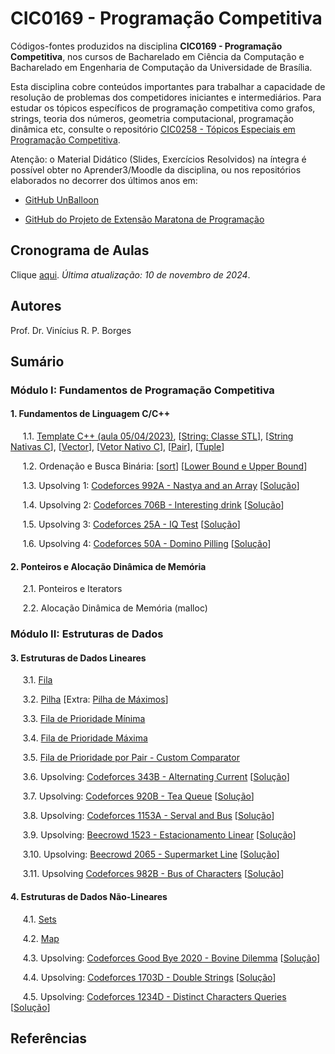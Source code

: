 # CIC0169 - Programação Competitiva

Códigos-fontes produzidos na disciplina **CIC0169 - Programação Competitiva**, nos cursos de Bacharelado em Ciência da Computação e Bacharelado em Engenharia de Computação da Universidade de Brasília.

Esta disciplina cobre conteúdos importantes para trabalhar a capacidade de resolução de problemas dos competidores iniciantes e intermediários. Para estudar os tópicos específicos de programação competitiva como grafos, strings, teoria dos números, geometria computacional, programação dinâmica etc, consulte o repositório [CIC0258 - Tópicos Especiais em Programação Competitiva](https://github.com/viniciusrpb/cic0258_topicos_programacao_competitiva).

Atenção: o Material Didático (Slides, Exercícios Resolvidos) na íntegra é possível obter no Aprender3/Moodle da disciplina, ou nos repositórios elaborados no decorrer dos últimos anos em:

- [GitHub UnBalloon](https://github.com/unballoon)

- [GitHub do Projeto de Extensão Maratona de Programação](https://github.com/UnB-CIC/Maratona-Extensao)

## Cronograma de Aulas

Clique [aqui](cic0169.pdf). *Última atualização: 10 de novembro de 2024*.

## Autores

Prof. Dr. Vinícius R. P. Borges

## Sumário

### Módulo I: Fundamentos de Programação Competitiva

#### 1. Fundamentos de Linguagem C/C++

&nbsp;&nbsp;&nbsp;&nbsp; 1.1. [Template C++ (aula 05/04/2023)](general/vinicius.cpp), [[String: Classe STL](general/string_stl.cpp)], [[String Nativas C](general/string_nativo_c.cpp)], [[Vector](general/vectors_stl.cpp)], [[Vetor Nativo C](general/vetor_nativo_c.cpp)], [[Pair](general/pairs.cpp)], [[Tuple](general/tuples.cpp)]
 
&nbsp;&nbsp;&nbsp;&nbsp; 1.2. Ordenação e Busca Binária: [[sort](general/sort.cpp)] [[Lower Bound e Upper Bound](general/search.cpp)]

&nbsp;&nbsp;&nbsp;&nbsp; 1.3. Upsolving 1: [Codeforces 992A - Nastya and an Array](https://codeforces.com/contest/992/problem/A) [[Solução](upsolving/nastya_array.cpp)]

&nbsp;&nbsp;&nbsp;&nbsp; 1.4. Upsolving 2: [Codeforces 706B - Interesting drink](https://codeforces.com/problemset/problem/706/B) [[Solução](upsolving/706b_interesting_drink.cpp)]

&nbsp;&nbsp;&nbsp;&nbsp; 1.5. Upsolving 3: [Codeforces 25A - IQ Test](https://codeforces.com/problemset/problem/25/A) [[Solução](upsolving/25a_iq_test.cpp)]

&nbsp;&nbsp;&nbsp;&nbsp; 1.6. Upsolving 4: [Codeforces 50A - Domino Pilling](https://codeforces.com/problemset/problem/50/A) [[Solução](upsolving/50a_domino_piling.cpp)]



#### 2. Ponteiros e Alocação Dinâmica de Memória

&nbsp;&nbsp;&nbsp;&nbsp; 2.1. Ponteiros e Iterators

&nbsp;&nbsp;&nbsp;&nbsp; 2.2. Alocação Dinâmica de Memória (malloc)


### Módulo II: Estruturas de Dados

#### 3. Estruturas de Dados Lineares

&nbsp;&nbsp;&nbsp;&nbsp; 3.1. [Fila](general/stl_queue.cpp)

&nbsp;&nbsp;&nbsp;&nbsp; 3.2. [Pilha](general/stl_stack.cpp)  [Extra: [Pilha de Máximos](general/stl_max_stack.cpp)]
 
&nbsp;&nbsp;&nbsp;&nbsp; 3.3. [Fila de Prioridade Mínima](general/stl_min_priority_queue.cpp)

&nbsp;&nbsp;&nbsp;&nbsp; 3.4. [Fila de Prioridade Máxima](general/stl_max_priority_queue.cpp)

&nbsp;&nbsp;&nbsp;&nbsp; 3.5. [Fila de Prioridade por Pair - Custom Comparator](general/stl_pair_priority_queue.cpp)

&nbsp;&nbsp;&nbsp;&nbsp; 3.6. Upsolving: [Codeforces 343B - Alternating Current](https://codeforces.com/contest/343/problem/B) [[Solução](upsolving/343b_alternating_current.cpp)]

&nbsp;&nbsp;&nbsp;&nbsp; 3.7. Upsolving: [Codeforces 920B - Tea Queue](https://codeforces.com/problemset/problem/920/B) [[Solução](upsolving/920b_tea_queue.cpp)]

&nbsp;&nbsp;&nbsp;&nbsp; 3.8. Upsolving: [Codeforces 1153A - Serval and Bus](https://codeforces.com/problemset/problem/1153/A) [[Solução](upsolving/1153a_serval_bus.cpp)]

&nbsp;&nbsp;&nbsp;&nbsp; 3.9. Upsolving: [Beecrowd 1523 - Estacionamento Linear](https://www.beecrowd.com.br/judge/pt/problems/view/1523) [[Solução](upsolving/beecrowd_1523.cpp)]

&nbsp;&nbsp;&nbsp;&nbsp; 3.10. Upsolving: [Beecrowd 2065 - Supermarket Line](https://www.beecrowd.com.br/judge/pt/problems/view/2065) [[Solução](upsolving/beecrowd_2056.cpp)]

&nbsp;&nbsp;&nbsp;&nbsp; 3.11. Upsolving [Codeforces 982B - Bus of Characters](https://codeforces.com/problemset/problem/982/B) [[Solução](upsolving/cf982b.cpp)]


#### 4. Estruturas de Dados Não-Lineares

&nbsp;&nbsp;&nbsp;&nbsp; 4.1. [Sets](general/stl_set.cpp)

&nbsp;&nbsp;&nbsp;&nbsp; 4.2. [Map](general/stl_map.cpp)

&nbsp;&nbsp;&nbsp;&nbsp; 4.3. Upsolving: [Codeforces Good Bye 2020 - Bovine Dilemma](https://codeforces.com/contest/1466/problem/A) [[Solução](upsolving/1466a_bovine_dilemma.cpp)]

&nbsp;&nbsp;&nbsp;&nbsp; 4.4. Upsolving: [Codeforces 1703D - Double Strings](https://codeforces.com/contest/1703/problem/D) [[Solução](upsolving/1703d_double_strings.cpp)]

&nbsp;&nbsp;&nbsp;&nbsp; 4.5. Upsolving: [Codeforces 1234D - Distinct Characters Queries](https://codeforces.com/contest/1234/problem/D) [[Solução](upsolving/characters.cpp)]

<!--
#### 5. Soma de Prefixos e Codificação Delta

&nbsp;&nbsp;&nbsp;&nbsp; 5.1. Soma de Prefixos (*Prefix sum*): [Exemplo básico](general/prefix_sum.cpp)

&nbsp;&nbsp;&nbsp;&nbsp; 5.2. Codificação Delta (*Delta encoding*, *Difference arrays*): [Exemplo básico](general/delta_encoding.cpp)

&nbsp;&nbsp;&nbsp;&nbsp; 5.4. Upsolving 1: [CSES1646 - Static Range Sum Queries](https://cses.fi/problemset/task/1646) [[Solução](upsolving/cses1646_srsq.cpp)]

&nbsp;&nbsp;&nbsp;&nbsp; 5.4. Upsolving 2: [Codeforces 816B - Karen and Coffee](https://codeforces.com/problemset/problem/816/B) [[Solução](upsolving/816b_karen_and_coffee.cpp)]

&nbsp;&nbsp;&nbsp;&nbsp; 5.5. Upsolving 3: [Codeforces 295A - Greg and Array](https://codeforces.com/problemset/problem/295/A/) [[Solução](upsolving/greg_array.cpp)]



#### 6. Operadores Bitwise e Bitmasks

&nbsp;&nbsp;&nbsp;&nbsp; 6.1. [Operadores Bitwise](general/op_bitwise.cpp)

&nbsp;&nbsp;&nbsp;&nbsp; 6.2. [Bitmasks](general/bitmask.cpp)

&nbsp;&nbsp;&nbsp;&nbsp; 6.3. Upsolving: [Codeforces 1421A - XORwice](https://codeforces.com/problemset/problem/1421/A ) [[Solução](upsolving/1421a_xorwice.cpp)]

&nbsp;&nbsp;&nbsp;&nbsp; 6.4. Upsolving: [Codeforces 1698A - XOR Mixup](https://codeforces.com/problemset/problem/1698/A) [[Solução](upsolving/1698a_xor_mixup.cpp)]

&nbsp;&nbsp;&nbsp;&nbsp; 6.5. Upsolving: [Codeforces 1567B - MEXor Mixup](https://codeforces.com/problemset/problem/1567/B) [[Solução](upsolving/1567b_mexor_mixup.cpp)]

&nbsp;&nbsp;&nbsp;&nbsp; 6.6. Upsolving: [CodeTON Round 6B - Friendly Arrays](https://codeforces.com/contest/1870/problem/B) [[Solução](upsolving/ton6b_friendly_arrays.cpp)]

&nbsp;&nbsp;&nbsp;&nbsp; 6.7. Upsolving: [Codeforces 579A - Raising Bacteria](https://codeforces.com/problemset/problem/579/A) [[Solução](upsolving/579a_raising_bacteria.cpp)]

&nbsp;&nbsp;&nbsp;&nbsp; 6.8. Upsolving: [Codeforces 1949A - ABC String](https://codeforces.com/problemset/problem/1494/A) [[Solução](upsolving/1949a_abc_string.cpp)] 


### Módulo III: Paradigmas de Resolução de Problemas

#### 7. Busca Completa

&nbsp;&nbsp;&nbsp;&nbsp; 7.1. Busca em Profundidade e Backtracking

&nbsp;&nbsp;&nbsp;&nbsp; &nbsp;&nbsp;&nbsp;&nbsp; 7.1.1. [Gerando subsets e permutações](general/buscacompleta.cpp)

&nbsp;&nbsp;&nbsp;&nbsp; &nbsp;&nbsp;&nbsp;&nbsp; 7.1.2. Upsolving 4: [Beecrowd 1556 - Removing Letters](https://www.beecrowd.com.br/judge/en/problems/view/1556) [[Solução](upsolving/beecrowd_1556.cpp)]

&nbsp;&nbsp;&nbsp;&nbsp; &nbsp;&nbsp;&nbsp;&nbsp; 7.1.3. Upsolving 5: [Codeforces 510B - Fox and Two Dots](https://codeforces.com/problemset/problem/510/B) [[Solução](upsolving/510b_fox_twodots.cpp)]

&nbsp;&nbsp;&nbsp;&nbsp; &nbsp;&nbsp;&nbsp;&nbsp; 7.1.4. Upsolving 6: [Codeforces 339C - Xenia and Weights](https://codeforces.com/problemset/problem/339/C) [[Solução](upsolving/339c_xenia_weights.cpp)]

&nbsp;&nbsp;&nbsp;&nbsp; &nbsp;&nbsp;&nbsp;&nbsp; 7.1.5. Upsolving 7: [Codeforces 550B - Preparing Olympiad](https://codeforces.com/contest/550/problem/B) [[Solução](upsolving/550b_preparing_olympiad.cpp)]

&nbsp;&nbsp;&nbsp;&nbsp; 7.1. Busca em Largura

&nbsp;&nbsp;&nbsp;&nbsp; &nbsp;&nbsp;&nbsp;&nbsp; 7.1.1. Upsolving 1: [Beecrowd 1910 - Ajude Clotilde](https://www.beecrowd.com.br/judge/en/problems/view/1910) [[Solução](upsolving/uri1910_ajude_clotilde.cpp)]

&nbsp;&nbsp;&nbsp;&nbsp; &nbsp;&nbsp;&nbsp;&nbsp; 7.1.2. Upsolving 2: [Codeforces 520B - Two Buttons](https://codeforces.com/problemset/problem/520/B) [[Solução](upsolving/520b_two_buttons.cpp)]

&nbsp;&nbsp;&nbsp;&nbsp; &nbsp;&nbsp;&nbsp;&nbsp; 7.1.3. Upsolving 3: [Beecrowd 1907 - Colouring Game Scenarios](https://www.beecrowd.com.br/judge/en/problems/view/1907) [[Solução](upsolving/beecrowd_1907.cpp)]


#### 8. Divisão-e-Conquista

&nbsp;&nbsp;&nbsp;&nbsp; 8.1. Merge Sort

&nbsp;&nbsp;&nbsp;&nbsp; &nbsp;&nbsp;&nbsp;&nbsp; 8.1.1. [Implementação Tradicional](general/merge_sort.cpp)

&nbsp;&nbsp;&nbsp;&nbsp; &nbsp;&nbsp;&nbsp;&nbsp; 8.1.2. [Implementação com Contagem de Inversões](general/merge_sort_enhanced.cpp)
    
&nbsp;&nbsp;&nbsp;&nbsp; &nbsp;&nbsp;&nbsp;&nbsp; 8.1.3. Upsolving 1: [OBI 2016 - Arco e Flecha](https://olimpiada.ic.unicamp.br/pratique/p1/2016/f2/arco/) [[Solução](upsolving/obi2016_arco_flecha.cpp)]

&nbsp;&nbsp;&nbsp;&nbsp; &nbsp;&nbsp;&nbsp;&nbsp; 8.1.4. Upsolving 2: [1490D - Permutation Transformation](https://codeforces.com/problemset/problem/1490/D) [[Solução](upsolving/1490d_permutation_transformation.cpp)]

&nbsp;&nbsp;&nbsp;&nbsp; &nbsp;&nbsp;&nbsp;&nbsp; 8.1.5. Upsolving 3: [1461D - Divide and Summarize](https://codeforces.com/contest/1461/problem/D) [[Solução](upsolving/1461d_divide_summarize.cpp)]

&nbsp;&nbsp;&nbsp;&nbsp; &nbsp;&nbsp;&nbsp;&nbsp; 8.1.6. Upsolving 4: [Beecrowd 1088 - Bolhas e Baldes](https://www.beecrowd.com.br/judge/pt/problems/view/1088) [[Solução](upsolving/uri1088_bubbles_buckets.cpp)]


&nbsp;&nbsp;&nbsp;&nbsp; 8.2. Busca Binária

&nbsp;&nbsp;&nbsp;&nbsp; &nbsp;&nbsp;&nbsp;&nbsp; 8.2.1. [Implementação Tradicional](general/busca_binaria.cpp)

&nbsp;&nbsp;&nbsp;&nbsp; &nbsp;&nbsp;&nbsp;&nbsp; 8.2.2. [Lower and Upper Bounds](general/lower_upper_bounds.cpp)

&nbsp;&nbsp;&nbsp;&nbsp; &nbsp;&nbsp;&nbsp;&nbsp; 8.2.3. [Busca Binária na Resposta](general/buscabin_resposta.cpp)

&nbsp;&nbsp;&nbsp;&nbsp; &nbsp;&nbsp;&nbsp;&nbsp; 8.2.4. Upsolving 1: [Codeforces 812C - Sagheer and Nubian Market](https://mirror.codeforces.com/contest/812/problem/C) [[Solução](upsolving/812c_sagheer_nubian_market.cpp)]

&nbsp;&nbsp;&nbsp;&nbsp; &nbsp;&nbsp;&nbsp;&nbsp; 8.2.5. Upsolving 2: [Codeforces 760B - Frodo and Pillows](https://codeforces.com/problemset/problem/760/B) [[Solução](upsolving/760b_frodo_pillows.cpp)]

&nbsp;&nbsp;&nbsp;&nbsp; &nbsp;&nbsp;&nbsp;&nbsp; 8.2.5. Upsolving 3: [Codeforces 1538C - Pair of Numbers](https://codeforces.com/problemset/problem/1538/C) [[Solução](upsolving/1538c_number_pairs.cpp)]

&nbsp;&nbsp;&nbsp;&nbsp; &nbsp;&nbsp;&nbsp;&nbsp; 8.2.6. Upsolving 4: [Beecrowd 1472 - Triângulos](https://www.beecrowd.com.br/judge/pt/problems/view/1472) [[Solução](upsolving/uri1472_triangles.cpp)]

&nbsp;&nbsp;&nbsp;&nbsp; &nbsp;&nbsp;&nbsp;&nbsp; 8.2.7. Upsolving 3: [Codeforces 1676E - Eating Queries](https://codeforces.com/problemset/problem/1676/E) [[Solução](upsolving/1676e_eating_queries.cpp)]

#### 9. Análise amortizada: Two Pointers

&nbsp;&nbsp;&nbsp;&nbsp; 9.1. [Problema 2SUM](general/two_sum.cpp)

&nbsp;&nbsp;&nbsp;&nbsp; 9.2. [Problema 3SUM](general/three_sum.cpp)

&nbsp;&nbsp;&nbsp;&nbsp; 9.3. [Problema Max Len Substring](general/max_substring.cpp)

&nbsp;&nbsp;&nbsp;&nbsp; 9.4. Upsolving 1: [Codeforces 1133C - Balanced Teams](https://codeforces.com/problemset/problem/1133/C) [[Solução](upsolving/1133c_balanced_team.cpp)]

&nbsp;&nbsp;&nbsp;&nbsp; 9.5. Upsolving 2: [Codeforces 1343C - Alternating Subsequence](https://codeforces.com/problemset/problem/1343/C) [[Solução](upsolving/1343c_alternating_subsequence.cpp)]


&nbsp;&nbsp;&nbsp;&nbsp; 9.3. Upsolving 3: [Codeforces 279B - Books](https://codeforces.com/problemset/problem/279/B) [[Solução](upsolving/279b_books.cpp)]-->

<!--
#### 9. Algoritmos Gulosos

&nbsp;&nbsp;&nbsp;&nbsp; 9.1. [Problema do Escalonamento de Tarefas](general/escalonamento_tarefas.cpp)
    
&nbsp;&nbsp;&nbsp;&nbsp; 9.2. [Maximizar Tarefas (Intervalos) Disjuntos](general/max_tarefas_disjuntas.cpp)

&nbsp;&nbsp;&nbsp;&nbsp; 9.3. [Problema da Mochila Fracionária](general/frac_knapsack.cpp)

&nbsp;&nbsp;&nbsp;&nbsp; 9.4. Upsolving 1: [Codeforces 1197C - Array Splitting](https://codeforces.com/problemset/problem/1197/C) [[Solução](upsolving/1197c_array_splitting.cpp)]

&nbsp;&nbsp;&nbsp;&nbsp; 9.5. Upsolving 2: [Codeforces 492C - Vanya and Exams](https://codeforces.com/problemset/problem/492/C) [[Solução](upsolving/492c_vanya_exams.cpp)]

&nbsp;&nbsp;&nbsp;&nbsp; 9.6. Upsolving 3: [Codeforces 1446A - Knapsack](https://codeforces.com/problemset/problem/1446/A
) [[Solução](upsolving/1446a_knapsack.cpp)]

    





#### 11. Fundamentos de Programação Dinâmica
-->

## Referências

